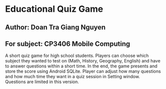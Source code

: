 # Educational Quiz Game
## Author: Doan Tra Giang Nguyen
## For subject: CP3406 Mobile Computing
A short quiz game for high school students. Players can choose which subject they wanted to test on (Math, History, Geography, English) and have to answer questions within a short time. In the end, the game presents and store the score using Android SQLite. Player can adjust how many questions and how much time they want in a quiz session in Setting window. Questions are limited in this version. 
